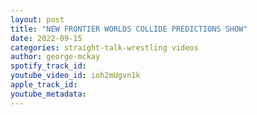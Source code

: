 ```yaml
---
layout: post
title: "NEW FRONTIER WORLDS COLLIDE PREDICTIONS SHOW"
date: 2022-09-15
categories: straight-talk-wrestling videos
author: george-mckay
spotify_track_id: 
youtube_video_id: ioh2mUgvn1k
apple_track_id: 
youtube_metadata: 
---
```

